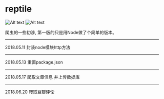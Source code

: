 # reptile

![Alt text](https://img.shields.io/badge/node-reptile-green.svg)
![Alt text](https://img.shields.io/badge/node-cheerio-green.svg)

爬虫的一些初涉,
第一版的只是用Node做了个简单的版本。

***
2018.05.11 封装node模块http方法

***
2018.05.13 重置package.json

***
2018.05.17  爬取文章信息 并上传数据库

***
2018.06.20  爬取豆瓣评论

